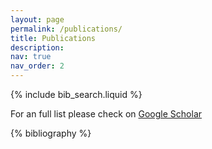 ```yaml
---
layout: page
permalink: /publications/
title: Publications
description: 
nav: true
nav_order: 2
---
```


<!-- _pages/publications.md -->

<!-- Bibsearch Feature -->

{% include bib_search.liquid %}

<div class="publications">
  <p>
    For an full list please check on <a href="https://scholar.google.com/citations?user=aJdbHAoAAAAJ&hl=en">Google Scholar</a>
  </p>

{% bibliography %}

</div>
